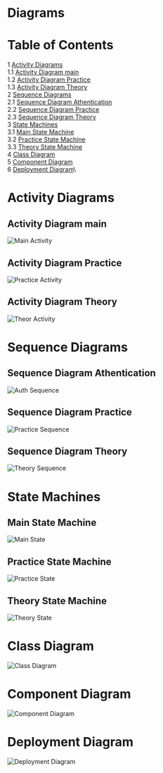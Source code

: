 # Diagrams

# Table of Contents
1 [Activity Diagrams](#activity)\
1.1 [Activity Diagram main](#activity_main)\
1.2 [Activity Diagram Practice](#activity_practice)\
1.3 [Activity Diagram Theory](#activity_theory)\
2 [Sequence Diagrams](#sequence)\
2.1 [Sequence Diagram Athentication](#sequence_auth)\
2.2 [Sequence Diagram Practice](#sequence_prac)\
2.3 [Sequence Diagram Theory](#sequence_theory)\
3 [State Machines](#sm)\
3.1 [Main State Machine](#sm_main)\
3.2 [Practice State Machine](#sm_practice)\
3.3 [Theory State Machine](#sm_theory)\
4 [Class Diagram](#class)\
5 [Component Diagram](#component)\
6 [Deployment Diagram](#deployment)\

<a name="activity"/>

# Activity Diagrams

<a name="activity_main"/>

## Activity Diagram main

![Main Activity](https://github.com/axlgrim/TRTPO-Project/blob/master/Documents/Diagrams/ActivityDiagramMain.png)

<a name="activity_practice"/>

## Activity Diagram Practice

![Practice Activity](https://github.com/axlgrim/TRTPO-Project/blob/master/Documents/Diagrams/ActivityPractice.png)

<a name="activity_theory"/>

## Activity Diagram Theory

![Theor Activity](https://github.com/axlgrim/TRTPO-Project/blob/master/Documents/Diagrams/ActivityTheory.png)

<a name="sequence"/>

# Sequence Diagrams

<a name="sequence_auth"/>

## Sequence Diagram Athentication

![Auth Sequence](https://github.com/axlgrim/TRTPO-Project/blob/master/Documents/Diagrams/SequenceAuth.png)

<a name="sequence_prac"/>

## Sequence Diagram Practice

![Practice Sequence](https://github.com/axlgrim/TRTPO-Project/blob/master/Documents/Diagrams/SequencePractice.png)

<a name="sequence_theory"/>

## Sequence Diagram Theory

![Theory Sequence](https://github.com/axlgrim/TRTPO-Project/blob/master/Documents/Diagrams/SequenceDiagramTheory.png)

<a name="sm"/>

# State Machines

<a name="sm_main"/>

## Main State Machine

![Main State](https://github.com/axlgrim/TRTPO-Project/blob/master/Documents/Diagrams/StateMachineMenu.png)

<a name="sm_practice"/>

## Practice State Machine

![Practice State](https://github.com/axlgrim/TRTPO-Project/blob/master/Documents/Diagrams/PracticeStateMachine.png)

<a name="sm_theory"/>

## Theory State Machine

![Theory State](https://github.com/axlgrim/TRTPO-Project/blob/master/Documents/Diagrams/TheoryStateMachine.png)

<a name="class"/>

# Class Diagram

![Class Diagram](https://github.com/axlgrim/TRTPO-Project/blob/master/Documents/Diagrams/ClassDiagram.png)

<a name="component"/>

# Component Diagram

![Component Diagram](https://github.com/axlgrim/TRTPO-Project/blob/master/Documents/Diagrams/ComponentDiagram.png)

<a name="deployment"/>

# Deployment Diagram

![Deployment Diagram](https://github.com/axlgrim/TRTPO-Project/blob/master/Documents/Diagrams/DeploymentDiagram.png)
